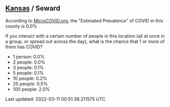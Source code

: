 
## [Kansas](/united-states/kansas) / Seward

According to [MicroCOVID.org](http://microcovid.org),
the "Estimated Prevalence" of COVID in this county is 0.0%

If you interact with a certain number of people in this location
(all at once in a group, or spread out across the day), what is the chance that
1 or more of them has COVID?

- 1 person: 0.0%
- 2 people: 0.0%
- 3 people: 0.1%
- 5 people: 0.1%
- 10 people: 0.2%
- 25 people: 0.5%
- 100 people: 2.0%

Last updated: 2022-03-11 00:51:38.211575 UTC
